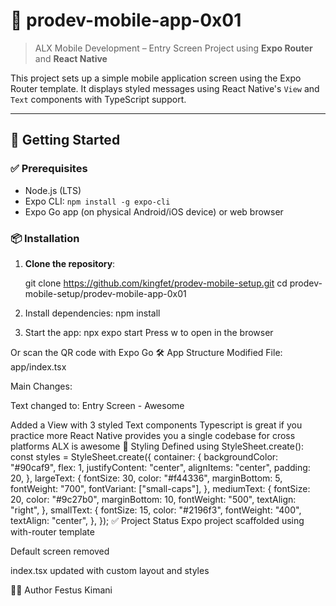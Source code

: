 # 📱 prodev-mobile-app-0x01

> ALX Mobile Development – Entry Screen Project using **Expo Router** and **React Native**

This project sets up a simple mobile application screen using the Expo Router template. It displays styled messages using React Native's `View` and `Text` components with TypeScript support.

---

## 🚀 Getting Started

### ✅ Prerequisites

- Node.js (LTS)
- Expo CLI: `npm install -g expo-cli`
- Expo Go app (on physical Android/iOS device) or web browser

### 📦 Installation

1. **Clone the repository**:
   
   git clone https://github.com/kingfet/prodev-mobile-setup.git
   cd prodev-mobile-setup/prodev-mobile-app-0x01
2. Install dependencies:
npm install
3. Start the app:
npx expo start
Press w to open in the browser

Or scan the QR code with Expo Go
🛠 App Structure
Modified File: app/index.tsx

Main Changes:

Text changed to: Entry Screen - Awesome

Added a View with 3 styled Text components
<View>
  <Text style={styles.largeText}>Typescript is great if you practice more</Text>
  <Text style={styles.mediumText}>React Native provides you a single codebase for cross platforms</Text>
  <Text style={styles.smallText}>ALX is awesome</Text>
</View>
🎨 Styling
Defined using StyleSheet.create():
const styles = StyleSheet.create({
  container: {
    backgroundColor: "#90caf9",
    flex: 1,
    justifyContent: "center",
    alignItems: "center",
    padding: 20,
  },
  largeText: {
    fontSize: 30,
    color: "#f44336",
    marginBottom: 5,
    fontWeight: "700",
    fontVariant: ["small-caps"],
  },
  mediumText: {
    fontSize: 20,
    color: "#9c27b0",
    marginBottom: 10,
    fontWeight: "500",
    textAlign: "right",
  },
  smallText: {
    fontSize: 15,
    color: "#2196f3",
    fontWeight: "400",
    textAlign: "center",
  },
});
✅ Project Status
 Expo project scaffolded using with-router template

 Default screen removed

 index.tsx updated with custom layout and styles

👨‍💻 Author
Festus Kimani
